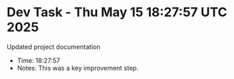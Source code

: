 # Dev Task - Thu May 15 18:27:57 UTC 2025
Updated project documentation
- Time: 18:27:57
- Notes: This was a key improvement step.
